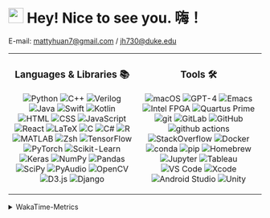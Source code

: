 <h1><img src="https://emojis.slackmojis.com/emojis/images/1531849430/4246/blob-sunglasses.gif?1531849430" width="30"/> Hey! Nice to see you. 嗨！</h1>

E-mail: mattyhuan7@gmail.com / jh730@duke.edu 

<table>
  <tr>
    <td>
      <h3 align="center">Languages & Libraries 📚</h3>
      <p align="center">
        <img alt="Python" src="https://img.shields.io/badge/-Python-3776AB?style=flat-square&logo=Python&logoColor=white" />
        <img alt="C++" src="https://img.shields.io/badge/-C%2B%2B-00599C?style=flat-square&logo=c%2B%2B&logoColor=white" />
        <img alt="Verilog" src="https://custom-icon-badges.demolab.com/badge/-Verilog-CCCC00?style=flat-square&logo=verilog&logoColor=black" />
        <img alt="Java" src="https://img.shields.io/badge/-Java-007396?style=flat-square&logo=Oracle&logoColor=white" />
        <img alt="Swift" src="https://img.shields.io/badge/-Swift-FA7343?style=flat-square&logo=Swift&logoColor=white" />
        <img alt="Kotlin" src="https://img.shields.io/badge/-Kotlin-0095D5?style=flat-square&logo=kotlin&logoColor=white" />
        <img alt="HTML" src="https://img.shields.io/badge/-HTML-E34F26?style=flat-square&logo=HTML5&logoColor=white" />
        <img alt="CSS" src="https://img.shields.io/badge/-CSS-1572B6?style=flat-square&logo=CSS3&logoColor=white" />
        <img alt="JavaScript" src="https://img.shields.io/badge/-JavaScript-F7DF1E?style=flat-square&logo=JavaScript&logoColor=black" />
        <img alt="React" src="https://img.shields.io/badge/-React-61DAFB?style=flat-square&logo=react&logoColor=white" />
        <img alt="LaTeX" src="https://img.shields.io/badge/-LaTeX-008080?style=flat-square&logo=LaTeX&logoColor=white" />
        <img alt="C" src="https://img.shields.io/badge/-C-A8B9CC?style=flat-square&logo=C&logoColor=white" />
        <img alt="C#" src="https://img.shields.io/badge/-C%23-239120?style=flat-square&logo=csharp&logoColor=white" />
        <img alt="R" src="https://img.shields.io/badge/-R-276DC3?style=flat-square&logo=r&logoColor=white" />
        <img alt="MATLAB" src="https://img.shields.io/badge/-MATLAB-0076A8?style=flat-square&logo=MATLAB&logoColor=white" />
        <img alt="Zsh" src="https://img.shields.io/badge/-Zsh-C5E770?style=flat-square&logo=gnu-bash&logoColor=white" />
        <img alt="TensorFlow" src="https://img.shields.io/badge/-TensorFlow-FF6F00?style=flat-square&logo=TensorFlow&logoColor=white" />
        <img alt="PyTorch" src="https://img.shields.io/badge/-PyTorch-EE4C2C?style=flat-square&logo=PyTorch&logoColor=white" />
        <img alt="Scikit-Learn" src="https://img.shields.io/badge/-Scikit%20Learn-F7931E?style=flat-square&logo=scikit-learn&logoColor=white" />
        <img alt="Keras" src="https://img.shields.io/badge/-Keras-D00000?style=flat-square&logo=Keras&logoColor=white" />
        <img alt="NumPy" src="https://img.shields.io/badge/-NumPy-013243?style=flat-square&logo=numpy&logoColor=white" />
        <img alt="Pandas" src="https://img.shields.io/badge/-Pandas-150458?style=flat-square&logo=pandas&logoColor=white" />
        <img alt="SciPy" src="https://img.shields.io/badge/-SciPy-8CAAE6?style=flat-square&logo=scipy&logoColor=white" />
        <img alt="PyAudio" src="https://img.shields.io/badge/PyAudio-0096D6?style=flat-square&logo=PyAudio&logoColor=white" />
        <img alt="OpenCV" src="https://img.shields.io/badge/-OpenCV-5C3EE8?style=flat-square&logo=OpenCV&logoColor=white" />
        <img alt="D3.js" src="https://img.shields.io/badge/-D3.js-F9A03C?style=flat-square&logo=d3.js&logoColor=white" />
        <img alt="Django" src="https://img.shields.io/badge/-Django-092E20?style=flat-square&logo=Django&logoColor=white" />
      </p>
    </td>
    <td>
      <h3 align="center">Tools 🛠️</h3>
      <p align="center">
        <img alt="macOS" src="https://img.shields.io/badge/-macOS-999999?style=flat-square&logo=Apple&logoColor=white" />
        <img alt="GPT-4" src="https://img.shields.io/badge/-GPT4-9cf?style=flat-square&logo=OpenAI&logoColor=white" />
        <img alt="Emacs" src="https://img.shields.io/badge/-Emacs-7F5AB6?style=flat-square&logo=GNU%20Emacs&logoColor=white" />
        <img alt="Intel FPGA" src="https://img.shields.io/badge/-Intel%20FPGA-0071C5?style=flat-square&logo=Intel&logoColor=white" />
        <img alt="Quartus Prime" src="https://img.shields.io/badge/-Quartus%20Prime-1575F9?style=flat-square&logo=quartus-prime&logoColor=white" />
        <img alt="git" src="https://img.shields.io/badge/-Git-F05032?style=flat-square&logo=git&logoColor=white" />
        <img alt="GitLab" src="https://img.shields.io/badge/-GitLab-FCA121?style=flat-square&logo=gitlab&logoColor=white" />
        <img alt="GitHub" src="https://img.shields.io/badge/-GitHub-181717?style=flat-square&logo=github&logoColor=white" />
        <img alt="github actions" src="https://img.shields.io/badge/-Github_Actions-2088FF?style=flat-square&logo=github-actions&logoColor=white" />
        <img alt="StackOverflow" src="https://img.shields.io/badge/-StackOverflow-FE7A16?style=flat-square&logo=stackoverflow&logoColor=white" />
        <img alt="Docker" src="https://img.shields.io/badge/-Docker-46a2f1?style=flat-square&logo=docker&logoColor=white" />
        <img alt="conda" src="https://img.shields.io/badge/-conda-44A833?style=flat-square&logo=anaconda&logoColor=white" />
        <img alt="pip" src="https://img.shields.io/badge/-pip-3775A9?style=flat-square&logo=pypi&logoColor=white" />
        <img alt="Homebrew" src="https://img.shields.io/badge/-Homebrew-FF7F00?style=flat-square&logo=homebrew&logoColor=white" />
        <img alt="Jupyter" src="https://img.shields.io/badge/-Jupyter%20Notebook-F37626?style=flat-square&logo=Jupyter&logoColor=white" />
        <img alt="Tableau" src="https://img.shields.io/badge/-Tableau-E97627?style=flat-square&logo=tableau&logoColor=white" />
        <img alt="VS Code" src="https://img.shields.io/badge/-VS%20Code-007ACC?style=flat-square&logo=visual-studio-code&logoColor=white" />
        <img alt="Xcode" src="https://img.shields.io/badge/-Xcode-1575F9?style=flat-square&logo=Xcode&logoColor=white" />
        <img alt="Android Studio" src="https://img.shields.io/badge/-Android%20Studio-3DDC84?style=flat-square&logo=android-studio&logoColor=white" />
        <img alt="Unity" src="https://img.shields.io/badge/-Unity-000000?style=flat-square&logo=unity&logoColor=white" />
      </p>
    </td>        
  </tr>
</table>


<details>
  <summary>WakaTime-Metrics</summary>
  <br>
  
<!--START_SECTION:waka-->
![Code Time](http://img.shields.io/badge/Code%20Time-552%20hrs%2049%20mins-blue)

**I'm a Night 🦉** 

```text
🌞 Morning                853 commits         ███████░░░░░░░░░░░░░░░░░░   29.12 % 
🌆 Daytime                487 commits         ████░░░░░░░░░░░░░░░░░░░░░   16.63 % 
🌃 Evening                740 commits         ██████░░░░░░░░░░░░░░░░░░░   25.26 % 
🌙 Night                  849 commits         ███████░░░░░░░░░░░░░░░░░░   28.99 % 
```
📅 **I'm Most Productive on Sunday** 

```text
Monday                   508 commits         ████░░░░░░░░░░░░░░░░░░░░░   17.34 % 
Tuesday                  390 commits         ███░░░░░░░░░░░░░░░░░░░░░░   13.32 % 
Wednesday                382 commits         ███░░░░░░░░░░░░░░░░░░░░░░   13.04 % 
Thursday                 497 commits         ████░░░░░░░░░░░░░░░░░░░░░   16.97 % 
Friday                   309 commits         ███░░░░░░░░░░░░░░░░░░░░░░   10.55 % 
Saturday                 310 commits         ███░░░░░░░░░░░░░░░░░░░░░░   10.58 % 
Sunday                   533 commits         █████░░░░░░░░░░░░░░░░░░░░   18.20 % 
```


📊 **This Week I Spent My Time On** 

```text
💬 Programming Languages: 
Markdown                 29 mins             ███████████████░░░░░░░░░░   59.53 % 
MDX                      17 mins             █████████░░░░░░░░░░░░░░░░   34.32 % 
Python                   2 mins              █░░░░░░░░░░░░░░░░░░░░░░░░   05.34 % 
JSON                     0 secs              ░░░░░░░░░░░░░░░░░░░░░░░░░   00.41 % 
Image (svg)              0 secs              ░░░░░░░░░░░░░░░░░░░░░░░░░   00.40 % 

🐱‍💻 Projects: 
mintlify-docs            26 mins             █████████████░░░░░░░░░░░░   52.52 % 
websocket_dlc            23 mins             ████████████░░░░░░░░░░░░░   47.48 % 
```


 Last Updated on 06/30/2025 16:05:16 UTC
<!--END_SECTION:waka-->
</details>
